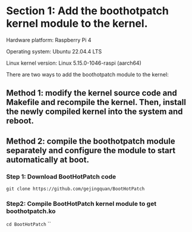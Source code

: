 # Section 1: Add the boothotpatch kernel module to the kernel.

Hardware platform: Raspberry Pi 4

Operating system: Ubuntu 22.04.4 LTS

Linux kernel version:  Linux 5.15.0-1046-raspi (aarch64)
 

There are two ways to add the boothotpatch module to the kernel:

## Method 1: modify the kernel source code and Makefile and recompile the kernel. Then, install the newly compiled kernel into the system and reboot.

## Method 2: compile the boothotpatch module separately and configure the module to start automatically at boot.

### Step 1: Download BootHotPatch code
`git clone https://github.com/gejingquan/BootHotPatch`

### Step2: Compile BootHotPatch kernel module to get boothotpatch.ko
`cd BootHotPatch`
``

